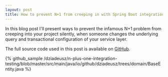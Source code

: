 ```yaml
---
layout: post
title: How to prevent N+1 from creeping in with Spring Boot integration testing
---
```


In this blog post I'll present ways to prevent the infamous N+1 problem from creeping into your project silently, when someone changes the underlying query and transactional configuration of your service layer. 

The full source code used in this post is available on [GitHub](https://github.com/dziadeusz/n-plus-one-integration-testing).



{% github_sample /dziadeusz/n-plus-one-integration-testing/blob/master/src/main/java/io/github/dziadeusz/trees/domain/BaseEntity.java %}
